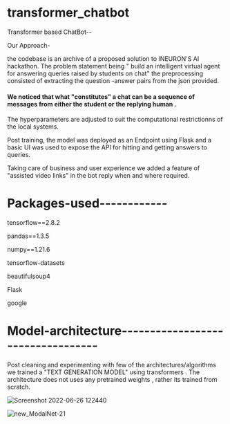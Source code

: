 # transformer_chatbot
Transformer based ChatBot--

Our Approach-

the codebase is an archive of a proposed solution to INEURON'S AI hackathon.
The problem statement being " build an intelligent virtual agent for answering queries raised by students on chat"
the preprocessing consisted of extracting the question -answer pairs from the json provided.

#### We noticed that what "constitutes" a chat can be a sequence of messages from either the student or the replying human .



The hyperparameters are adjusted to suit the computational restrictionns of the local systems.

Post training, the model was deployed as an Endpoint using Flask and a basic UI was used to expose the API for hitting and getting answers to queries.


Taking care of business and user experience we added a feature of "assisted video links" in the bot reply when and where required.

# Packages-used------------
tensorflow==2.8.2

pandas==1.3.5

numpy==1.21.6

tensorflow-datasets

beautifulsoup4

Flask

google

# Model-architecture----------------------------------
Post cleaning and experimenting with few of the architectures/algorithms we trained a "TEXT GENERATION MODEL"
using transformers . The architecture does not uses any pretrained weights , rather its trained from scratch.

![Screenshot 2022-06-26 122440](https://user-images.githubusercontent.com/70206828/175803152-9be69e5f-0de3-4b10-95b9-81e0e01f48c0.png)




![new_ModalNet-21](https://user-images.githubusercontent.com/70206828/175798243-32f9a7c0-d2c0-41ba-b5e6-a23219651e22.jpg)
